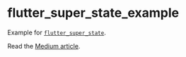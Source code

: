 # flutter_super_state_example

Example for [`flutter_super_state`](https://pub.dev/packages/flutter_super_state).

Read the [Medium article](https://medium.com/@cretezy/flutter-super-state-simple-state-management-for-flutter-e6ca6e360470).
